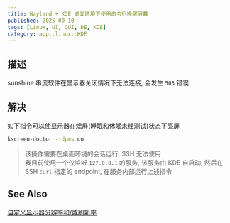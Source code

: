 ```yaml
---
title: Wayland + KDE 桌面环境下使用命令行唤醒屏幕
published: 2025-09-10
tags: [Linux, UI, GUI, DE, KDE]
category: app::linux::KDE
---
```


## 描述
sunshine 串流软件在显示器关闭情况下无法连接, 会发生 `503` 错误

## 解决
如下指令可以使显示器在熄屏(睡眠和休眠未经测试)状态下亮屏
```sh
kscreen-doctor --dpms on
```
> 该操作需要在桌面环境的会话运行, SSH 无法使用  
> 我目前使用一个仅监听 `127.0.0.1` 的服务, 该服务由 KDE 自启动, 然后在 SSH `curl` 指定的 endpoint, 在服务内部运行上述指令

## See Also
[自定义显示器分辨率和/或刷新率](../../Display/custom-edid)
